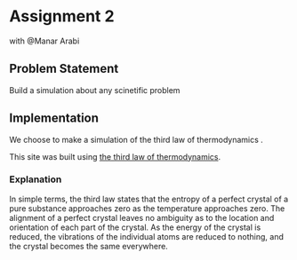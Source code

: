 

# Assignment 2

with @Manar Arabi

## Problem Statement

Build a simulation about any scinetific problem 
  
 ## Implementation
  
  We choose to make a simulation of the third law of thermodynamics .
  
  
This site was built using [the third law of thermodynamics](https://en.wikipedia.org/wiki/Third_law_of_thermodynamics).

 ### Explanation

In simple terms, the third law states that the entropy of a perfect crystal of a pure substance approaches zero as the temperature approaches zero. The alignment of a perfect crystal leaves no ambiguity as to the location and orientation of each part of the crystal. As the energy of the crystal is reduced, the vibrations of the individual atoms are reduced to nothing, and the crystal becomes the same everywhere.





